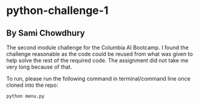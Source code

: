 # python-challenge-1
## By Sami Chowdhury

The second module challenge for the Columbia AI Bootcamp. I found the challenge reasonable as the code could be reused from what was given to help solve the rest of the required code. The assignment did not take me very long because of that. 

To run, please run the following command in terminal/command line once cloned into the repo:

``python menu.py`` 
